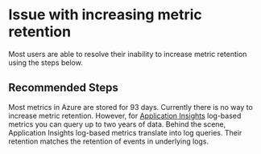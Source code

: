 <properties
  pagetitle="Issue with increasing metric retention"
  description=""
  service=""
  resource=""
  ms.author="riroloff"
  selfhelptype="Generic"
  supporttopicids="32730383"
  productpesids="16250"
  cloudenvironments="blackforest,fairfax,mooncake,public,usnat,ussec"
  disableclouds=""
  articleid="84b817b8-e53e-450b-917b-ebd1ba4ad2b7"
  ownershipid="AzureMonitoring_AzureMetrics" />
# Issue with increasing metric retention
Most users are able to resolve their inability to increase metric retention using the steps below.

## **Recommended Steps**
Most metrics in Azure are stored for 93 days. Currently there is no way to increase metric retention. However, for [Application Insights](https://docs.microsoft.com/azure/azure-monitor/app/app-insights-overview) log-based metrics you can query up to two years of data. Behind the scene, Application Insights log-based metrics translate into log queries. Their retention matches the retention of events in underlying logs.